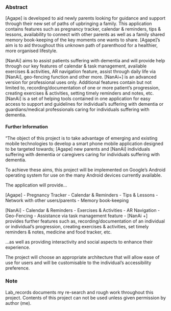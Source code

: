 ### Abstract

[Agape] is developed to aid newly parents looking for guidance and support through their new set of paths of upbringing a family. This application contains features such as pregnancy tracker, calendar & reminders, tips & lessons, availability to connect with other parents as well as a family shared memory book-keeping of the key moments one wants to share. 
[Agape]’s aim is to aid throughout this unknown path of parenthood for a healthier, more organised lifestyle.

[NanAi] aims to assist patients suffering with dementia and will provide help through our key features of calendar & task management, available exercises & activities, AR navigation feature, assist through daily life via [NanAi], geo-fencing function and other more. 
[NanAi+] is an advanced version for professional uses only. Additional features contain but not limited to, recording/documentation of one or more patient’s progression, creating exercises & activities, setting timely reminders and notes, etc.
[NanAi] is a set of helping tools contained in one application for easy access to support and guidelines for individual’s suffering with dementia or guardians/medical professionals caring for individuals suffering with dementia.
 
#### Further Information

“The object of this project is to take advantage of emerging and existing mobile technologies to develop a smart phone mobile application designed to be targeted towards; [Agape] new parents and [NanAi] individuals suffering with dementia or caregivers caring for individuals suffering with dementia.

To achieve these aims, this project will be implemented on Google’s Android operating system for use on the many Android devices currently available.

The application will provide…

[Agape]
    - Pregnancy Tracker
    - Calendar & Reminders
    - Tips & Lessons
    - Network with other users/parents
    - Memory book-keeping

[NanAi]
    - Calendar & Reminders
    - Exercises & Activities
    - AR Navigation
    - Geo-Fencing
    - Assistance via task management feature
    - [NanAi +] provides further features such as, recording/documentation of an individual or individual’s progression, creating exercises & activities, set timely reminders & notes, medicine and food tracker, etc. 

…as well as providing interactivity and social aspects to enhance their experience.

The project will choose an appropriate architecture that will allow ease of use for users and will be customisable to the individual’s accessibility preference. 

### Note

Lab_records documents my re-search and rough work throughout this project.
Contents of this project can not be used unless given permission by author (me).
